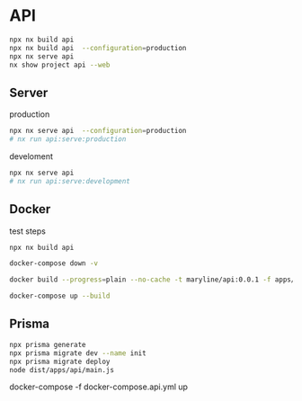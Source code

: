 # API

```bash
npx nx build api
npx nx build api  --configuration=production
npx nx serve api
nx show project api --web
```

## Server

production

```bash
npx nx serve api  --configuration=production
# nx run api:serve:production
```

develoment

```bash
npx nx serve api
# nx run api:serve:development
```

## Docker

test steps

```bash
npx nx build api

docker-compose down -v

docker build --progress=plain --no-cache -t maryline/api:0.0.1 -f apps/api/Dockerfile .

docker-compose up --build
```

## Prisma

```bash
npx prisma generate
npx prisma migrate dev --name init
npx prisma migrate deploy
node dist/apps/api/main.js
```

docker-compose -f docker-compose.api.yml up


<!-- "start:migrated": "npx prisma generate && npx prisma migrate dev --name init && npx prisma migrate deploy && node dist/apps/api/main.js"  -->
